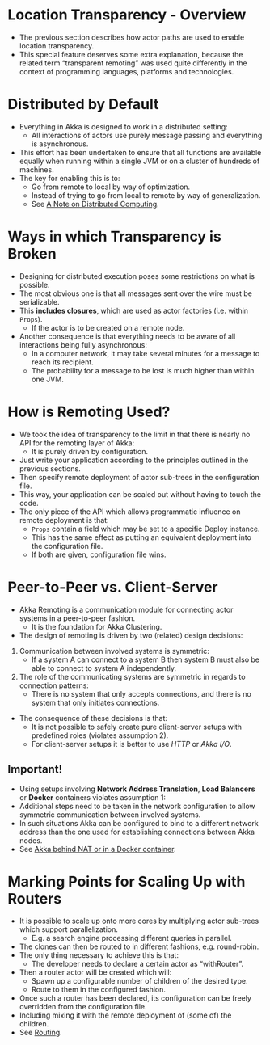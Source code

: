 # Location Transparency - Overview
- The previous section describes how actor paths are used to enable location transparency. 
- This special feature deserves some extra explanation, because the related term “transparent remoting” was used quite differently in the context of programming languages, platforms and technologies.

# Distributed by Default
- Everything in Akka is designed to work in a distributed setting: 
    - All interactions of actors use purely message passing and everything is asynchronous. 
- This effort has been undertaken to ensure that all functions are available equally when running within a single JVM or on a cluster of hundreds of machines. 
- The key for enabling this is to:
    - Go from remote to local by way of optimization.
    - Instead of trying to go from local to remote by way of generalization. 
    - See [A Note on Distributed Computing](https://doc.akka.io/docs/misc/smli_tr-94-29.pdf).

# Ways in which Transparency is Broken
- Designing for distributed execution poses some restrictions on what is possible. 
- The most obvious one is that all messages sent over the wire must be serializable. 
- This **includes closures**, which are used as actor factories (i.e. within `Props`).
    - If the actor is to be created on a remote node.
- Another consequence is that everything needs to be aware of all interactions being fully asynchronous:
    - In a computer network, it may take several minutes for a message to reach its recipient.
    - The probability for a message to be lost is much higher than within one JVM.

# How is Remoting Used?
- We took the idea of transparency to the limit in that there is nearly no API for the remoting layer of Akka: 
    - It is purely driven by configuration. 
- Just write your application according to the principles outlined in the previous sections.
- Then specify remote deployment of actor sub-trees in the configuration file. 
- This way, your application can be scaled out without having to touch the code. 
- The only piece of the API which allows programmatic influence on remote deployment is that:
    - `Props` contain a field which may be set to a specific Deploy instance.
    - This has the same effect as putting an equivalent deployment into the configuration file.
    - If both are given, configuration file wins.

# Peer-to-Peer vs. Client-Server
- Akka Remoting is a communication module for connecting actor systems in a peer-to-peer fashion.
    - It is the foundation for Akka Clustering. 
- The design of remoting is driven by two (related) design decisions:
1. Communication between involved systems is symmetric: 
    - If a system A can connect to a system B then system B must also be able to connect to system A independently.
2. The role of the communicating systems are symmetric in regards to connection patterns: 
    - There is no system that only accepts connections, and there is no system that only initiates connections.
- The consequence of these decisions is that:
    - It is not possible to safely create pure client-server setups with predefined roles (violates assumption 2). 
    - For client-server setups it is better to use _HTTP_ or _Akka I/O_.

## Important! 
- Using setups involving **Network Address Translation**, **Load Balancers** or **Docker** containers violates assumption 1:
- Additional steps need to be taken in the network configuration to allow symmetric communication between involved systems. 
- In such situations Akka can be configured to bind to a different network address than the one used for establishing connections between Akka nodes. 
- See [Akka behind NAT or in a Docker container](TODO).

# Marking Points for Scaling Up with Routers
- It is possible to scale up onto more cores by multiplying actor sub-trees which support parallelization.
    - E.g. a search engine processing different queries in parallel. 
- The clones can then be routed to in different fashions, e.g. round-robin. 
- The only thing necessary to achieve this is that:
    - The developer needs to declare a certain actor as “withRouter”.
- Then a router actor will be created which will:
    - Spawn up a configurable number of children of the desired type.
    - Route to them in the configured fashion. 
- Once such a router has been declared, its configuration can be freely overridden from the configuration file.
- Including mixing it with the remote deployment of (some of) the children. 
- See [Routing](TODO).